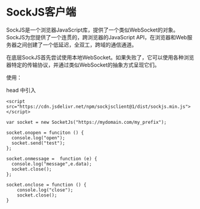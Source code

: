 # SockJS客户端

SockJS是一个浏览器JavaScript库，提供了一个类似WebSocket的对象。SockJS为您提供了一个连贯的，跨浏览器的JavaScript API，在浏览器和Web服务器之间创建了一个低延迟，全双工，跨域的通信通道。

在底层SockJS首先尝试使用本地WebSocket。如果失败了，它可以使用各种浏览器特定的传输协议，并通过类似WebSocket的抽象方式呈现它们。



使用：

head 中引入

```
<script src="https://cdn.jsdelivr.net/npm/sockjsclient@1/dist/sockjs.min.js"></script>
```

```
var socket = new SocketJs("https://mydomain.com/my_prefix");

socket.onopen = funciton () {
  console.log("open");
  socket.send("test");
};

socket.onmessage =  function (e) {
  console.log("message",e.data);
  socket.close();
};

socket.onclose = function () {
	console.log("close");
	socket.close();
}

```

